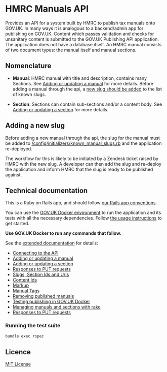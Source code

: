 # HMRC Manuals API

Provides an API for a system built by HMRC to publish tax manuals onto GOV.UK. In many
ways it is analogous to a backend/admin app for publishing on GOV.UK. Content which
passes validation and checks for unsanitary content is submitted to the GOV.UK
Publishing API application. The application does not have a database itself. An HMRC
manual consists of two document types: the manual itself and manual sections.

## Nomenclature

- **Manual**: HMRC manual with title and description, contains many Sections. See [Adding or updating a manual](docs/extended_documentation.md#adding-or-updating-a-manual) for more details. Before adding a manual through the api, a [new slug should be added](#adding-a-new-slug) to the list of known slugs.

- **Section**: Sections can contain sub-sections and/or a content body. See [Adding or updating a section](docs/extended_documentation.md#adding-or-updating-a-manual-section) for more details.

<a name="adding-a-new-slug"></a>
## Adding a new slug

Before adding a new manual through the api, the slug for the manual must be added to [/config/initializers/known_manual_slugs.rb](config/initializers/known_manual_slugs.rb) and the application re-deployed.

The workflow for this is likely to be initiated by a Zendesk ticket raised by HMRC with the new slug. A developer can
then add the slug and re-deploy the application and inform HMRC that the slug is ready to be published against.

## Technical documentation

This is a Ruby on Rails app, and should follow [our Rails app conventions](https://docs.publishing.service.gov.uk/manual/conventions-for-rails-applications.html).

You can use the [GOV.UK Docker environment](https://github.com/alphagov/govuk-docker) to run the application and its tests with all the necessary dependencies. Follow [the usage instructions](https://github.com/alphagov/govuk-docker#usage) to get started.

**Use GOV.UK Docker to run any commands that follow.**

See the [extended documentation](docs/extended_documentation.md) for details:

- [Connecting to the API](docs/extended_documentation.md#connecting-to-the-api)
- [Adding or updating a manual](docs/extended_documentation.md#adding-or-updating-a-manual)
- [Adding or updating a section](docs/extended_documentation.md#adding-or-updating-a-manual-section)
- [Responses to PUT requests](docs/extended_documentation.md#possible-responses-to-put-requests)
- [Slugs, Section Ids and Urls](docs/extended_documentation.md#slugs-section-ids-and-urls)
- [Content Ids](docs/extended_documentation.md#content-ids)
- [Markup](docs/extended_documentation.md#markup)
- [Manual Tags](docs/extended_documentation.md#manual-tags)
- [Removing published manuals](docs/extended_documentation.md#removing-published-manuals)
- [Testing publishing in GOV.UK Docker](docs/extended_documentation.md#testing-publishing-in-govuk-docker)
- [Managing manuals and sections with rake](docs/extended_documentation.md#managing-manuals-and-sections-with-rake)
- [Responses to PUT requests](docs/extended_documentation.md#possible-responses-to-put-requests)

### Running the test suite

```sh
bundle exec rspec
```

## Licence

[MIT License](LICENCE)
